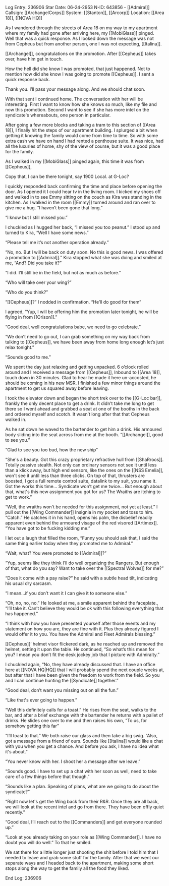 Log Entry: 236906
Star Date: 06-24-2953
N-ID: 643856 - [[Admiral]]
Callsign: [[ArchangelCorps]]
System: [[Stanton]], [[Arcorp]]
Location: [[Area 18]], [[NOVA HQ]]

As I wandered through the streets of Area 18 on my way to my apartment where my family had gone after arriving here, my [[MobiGlass]] pinged. Well that was a quick response. As I looked down the message was not from Cepheus but from another person, one I was not expecting, [[Italina]]. 

[[Archangel]], congratulations on the promotion. After [[Cepheus]] takes over, have him get in touch.

How the hell did she know I was promoted, that just happened. Not to mention how did she know I was going to promote [[Cepheus]]. I sent a quick response back. 

Thank you. I’ll pass your message along. And we should chat soon. 

With that sent I continued home. The conversation with her will be interesting. First I want to know how she knows so much, like my file and now this promotion. Second I want to see if she has more intel on the syndicate's whereabouts, one person in particular. 

After going a few more blocks and taking a tram to this section of [[Area 18]], I finally hit the steps of our apartment building. I splurged a bit when getting it knowing the family would come from time to time. So with some extra cash we have on hand I had rented a penthouse suite. It was nice, had all the luxuries of home, shy of the view of course, but it was a good place for the family. 

As I walked in my [[MobiGlass]] pinged again, this time it was from [[Cepheus]],

Copy that, I can be there tonight, say 1900 Local. at G-Loc?

I quickly responded back confirming the time and place before opening the door. As I opened it I could hear tv in the living room. I kicked my shoes off and walked in to see Emmy sitting on the couch as Kira was standing in the kitchen. As I walked in the room [[Emmy]] turned around and ran over to give me a hug. “I haven’t been gone that long.”

“I know but I still missed you.”

I chuckled as I hugged her back, “I missed you too peanut.” I stood up and turned to Kira, “Well I have some news.”

“Please tell me it’s not another operation already.”

“No, no. But I will be back on duty soon. No this is good news. I was offered a promotion to [[Admiral]].”
Kira stopped what she was doing and smiled at me, “And? Did you take it?”

“I did. I’ll still be in the field, but not as much as before.”

“Who will take over your wing?”

“Who do you think?”

“[[Cepheus]]?” I nodded in confirmation. “He’ll do good for them”

I agreed, “Yup, I will be offering him the promotion later tonight, he will be flying in from [[Orison]].”  

“Good deal, well congratulations babe, we need to go celebrate.”

“We don’t need to go out, I can grab something on my way back from talking to [[Cepheus]], we have been away from home long enough let’s just relax tonight.”

“Sounds good to me.”

We spent the day just relaxing and getting unpacked. 6 o’clock rolled around and I received a message from [[Cepheus]], Inbound to [[Area 18]], touch down in 30 minutes. Glad to hear he made it here un-accosted, he should be coming in his new MSR. I finished a few minor things around the apartment to get us squared away before leaving. 

I took the elevator down and began the short trek over to the [[G-Loc bar]], frankly the only decent place to get a drink. It didn’t take me long to get there so I went ahead and grabbed a seat at one of the booths in the back and ordered myself and scotch. It wasn’t long after that that Cepheus walked in. 

As he sat down he waved to the bartender to get him a drink. His armoured body sliding into the seat across from me at the booth. “[[Archangel]], good to see you.”

“Glad to see you too bud, how the new ship”

“She's a beauty. Got this crazy proprietary refractive hull from [[ShaRroos]]. Totally passive stealth. Not only can ordinary sensors not see it until less than a klick away, but high end sensors, like the ones on the [[NSS Emelia]], won't see it until less than three clicks. On top of that, thrusters are boosted, I got a full remote control suite, datalink to my suit, you name it. Got the works this time… Syndicate won’t get me twice…  But enough about that, what's this new assignment you got for us? The Wraiths are itching to get to work.”

“Well, the wraiths won't be needed for this assignment, not yet at least.” I pull out the [[Wing Commander]] Insignia in my pocket and toss to him. “Catch.”
He catches it in his hand, opens his palm, the disbelief readily apparent even behind the armoured visage of the red visored [[Artimex]]. “You have got to be fucking kidding me.”  

I let out a laugh that filled the room, “Funny you should ask that, I said the same thing earlier today when they promoted me to Admiral.”

“Wait, what? You were promoted to [[Admiral]]?”

“Yup, seems like they think I’ll do well organizing the Rangers. But enough of that, what do you say? Want to take over the [[Spectral Wolves]] for me?”

“Does it come with a pay raise?” he said with a subtle head tilt, indicating his usual dry sarcasm.

“I mean…if you don’t want it I can give it to someone else.”

“Oh, no, no, no.” He looked at me, a smile apparent behind the faceplate., “I’ll take it. Can’t believe they would be ok with this following everything that has happened.”

“I think with how you have presented yourself after those events and my statement on how you are, they are fine with it. Plus they already figured I would offer it to you. You have the Admiral and Fleet Admirals blessing.”

[[Cepheus]]’ helmet visor flickered dark, as he reached up and removed the helmet, setting it upon the table. He continued,
“So what’s this mean for you? I mean you don’t fit the desk jockey job that I picture with Admiralty.”

I chuckled again, “No, they have already discussed that. I have an office here at [[NOVA HQ|HQ]] that I will probably spend the next couple weeks at, but after that I have been given the freedom to work from the field. So you and I can continue hunting the [[Syndicate]] together.”

“Good deal, don’t want you missing out on all the fun.”

“Like that's ever going to happen.”

“Well this definitely calls for a toast.” He rises from the seat, walks to the bar, and after a brief exchange with the bartender he returns with a pallet of drinks. He slides one over to me and then raises his own, “To us, for somehow getting this far”

“I’ll toast to that.” We both raise our glass and then take a big swig. “Also, got a message from a friend of ours. Sounds like [[Italina]] would like a chat with you when you get a chance. And before you ask, I have no idea what it's about.” 

“You never know with her. I shoot her a message after we leave.” 

“Sounds good. I have to set up a chat with her soon as well, need to take care of a few things before that though.”

“Sounds like a plan. Speaking of plans, what are we going to do about the syndicate?”

“Right now let's get the Wing back from their R&R. Once they are all back, we will look at the recent intel and go from there. They have been offly quiet recently.”

“Good deal, I’ll reach out to the [[Commanders]] and get everyone rounded up.”

“Look at you already taking on your role as [[Wing Commander]]. I have no doubt you will do well.”
To that he smiled.

We sat there for a little longer just shooting the shit before I told him that I needed to leave and grab some stuff for the family. After that we went our separate ways and I headed back to the apartment, making some short stops along the way to get the family all the food they liked. 

End Log: 236906